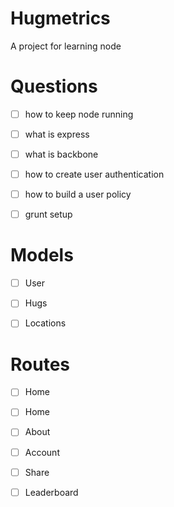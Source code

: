 Hugmetrics
================================
A project for learning node

Questions
================================
- [ ] how to keep node running
- [ ] what is express
- [ ] what is backbone
- [ ] how to create user authentication
- [ ] how to build a user policy
- [ ] grunt setup


Models
================================
- [ ] User
- [ ] Hugs
- [ ] Locations


Routes
================================
- [ ] Home
- [ ] Home
- [ ] About
- [ ] Account
- [ ] Share
- [ ] Leaderboard

